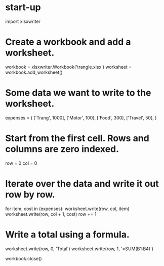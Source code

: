 # start-up
import xlsxwriter

# Create a workbook and add a worksheet.
workbook = xlsxwriter.Workbook('trangle.xlsx')
worksheet = workbook.add_worksheet()

# Some data we want to write to the worksheet.
expenses = (
    ['Trang', 1000],
    ['Motor',   100],
    ['Food',  300],
    ['Travel',    50],
)

# Start from the first cell. Rows and columns are zero indexed.
row = 0
col = 0

# Iterate over the data and write it out row by row.
for item, cost in (expenses):
    worksheet.write(row, col,     item)
    worksheet.write(row, col + 1, cost)
    row += 1

# Write a total using a formula.
worksheet.write(row, 0, 'Total')
worksheet.write(row, 1, '=SUM(B1:B4)')

workbook.close()